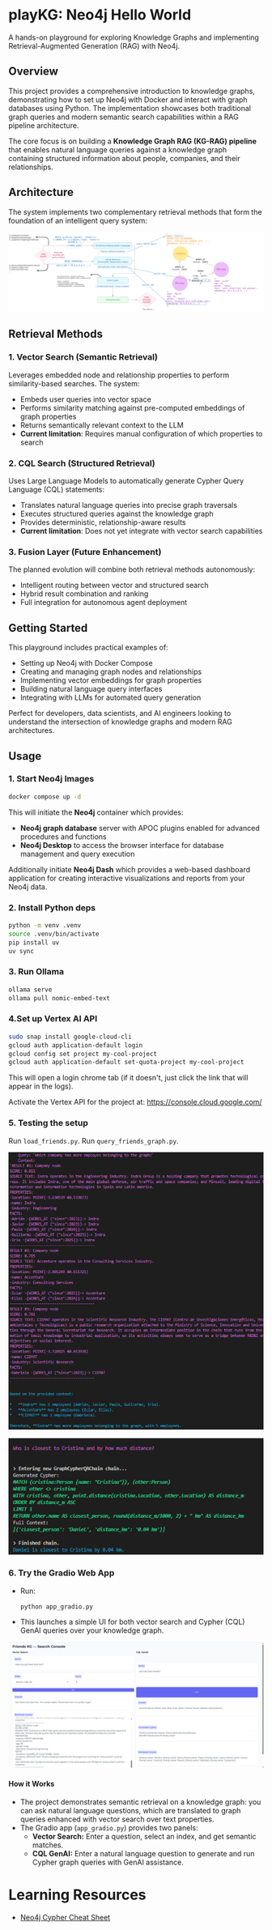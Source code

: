 # playKG: Neo4j Hello World

A hands-on playground for exploring Knowledge Graphs and implementing Retrieval-Augmented Generation (RAG) with Neo4j.

## Overview

This project provides a comprehensive introduction to knowledge graphs, demonstrating how to set up Neo4j with Docker and interact with graph databases using Python. The implementation showcases both traditional graph queries and modern semantic search capabilities within a RAG pipeline architecture.

The core focus is on building a **Knowledge Graph RAG (KG-RAG) pipeline** that enables natural language queries against a knowledge graph containing structured information about people, companies, and their relationships.

## Architecture

The system implements two complementary retrieval methods that form the foundation of an intelligent query system:

![Knowledge Graph RAG Schema](media/KGRAG_schema.svg)

## Retrieval Methods

### 1. Vector Search (Semantic Retrieval)
Leverages embedded node and relationship properties to perform similarity-based searches. The system:
- Embeds user queries into vector space
- Performs similarity matching against pre-computed embeddings of graph properties
- Returns semantically relevant context to the LLM
- **Current limitation**: Requires manual configuration of which properties to search

### 2. CQL Search (Structured Retrieval)
Uses Large Language Models to automatically generate Cypher Query Language (CQL) statements:
- Translates natural language queries into precise graph traversals
- Executes structured queries against the knowledge graph
- Provides deterministic, relationship-aware results
- **Current limitation**: Does not yet integrate with vector search capabilities

### 3. Fusion Layer (Future Enhancement)
The planned evolution will combine both retrieval methods autonomously:
- Intelligent routing between vector and structured search
- Hybrid result combination and ranking
- Full integration for autonomous agent deployment

## Getting Started

This playground includes practical examples of:
- Setting up Neo4j with Docker Compose
- Creating and managing graph nodes and relationships
- Implementing vector embeddings for graph properties
- Building natural language query interfaces
- Integrating with LLMs for automated query generation

Perfect for developers, data scientists, and AI engineers looking to understand the intersection of knowledge graphs and modern RAG architectures.

## Usage

### 1. Start Neo4j Images

```bash
docker compose up -d
```

This will initiate the **Neo4j** container which provides:

- **Neo4j graph database** server with APOC plugins enabled for advanced procedures and functions
- **Neo4j Desktop** to access the browser interface for database management and query execution

Additionally initiate **Neo4j Dash** which provides a web-based dashboard application for creating interactive visualizations and reports from your Neo4j data.

### 2. Install Python deps

```bash
python -m venv .venv
source .venv/bin/activate  
pip install uv
uv sync
```

### 3. Run Ollama

```bash
ollama serve
ollama pull nomic-embed-text
```

### 4.Set up Vertex AI API

```bash
sudo snap install google-cloud-cli
gcloud auth application-default login
gcloud config set project my-cool-project
gcloud auth application-default set-quota-project my-cool-project
```

This will open a login chrome tab (if it doesn't, just click the link that will appear in the logs).

Activate the Vertex API for the project at: https://console.cloud.google.com/


### 5. Testing the setup

Run `load_friends.py`. 
Run `query_friends_graph.py`.

![alt text](media/response_example_1.png)

![alt text](media/response_example_2.png)


### 6. Try the Gradio Web App

   - Run:
     ```bash
     python app_gradio.py
     ```
   - This launches a simple UI for both vector search and Cypher (CQL) GenAI queries over your knowledge graph.

   ![alt text](media/gradio.png)


#### How it Works

- The project demonstrates semantic retrieval on a knowledge graph: you can ask natural language questions, which are translated to graph queries enhanced with vector search over text properties.
- The Gradio app (`app_gradio.py`) provides two panels:
  - **Vector Search:** Enter a question, select an index, and get semantic matches.
  - **CQL GenAI:** Enter a natural language question to generate and run Cypher graph queries with GenAI assistance.

# Learning Resources

- [Neo4j Cypher Cheat Sheet](https://neo4j.com/docs/cypher-cheat-sheet/5/all/)



